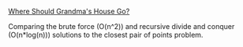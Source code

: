 [Where Should Grandma's House Go?](https://www.reddit.com/r/dailyprogrammer/comments/3l61vx/20150916_challenge_232_intermediate_where_should/?sort=new)

Comparing the brute force (O(n^2)) and recursive divide and conquer (O(n*log(n))) solutions to the closest pair of points problem.
